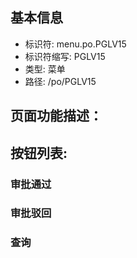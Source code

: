 
## 基本信息

- 标识符: menu.po.PGLV15
- 标识符缩写: PGLV15
- 类型: 菜单
- 路径: /po/PGLV15

## 页面功能描述：





## 按钮列表:


### 审批通过



### 审批驳回



### 查询



